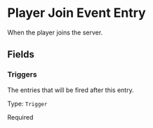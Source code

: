 # Player Join Event Entry

When the player joins the server.

## Fields


### Triggers
The entries that will be fired after this entry.

Type: `Trigger`

Required
